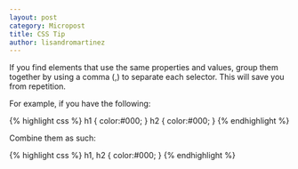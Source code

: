 ```yaml
---
layout: post
category: Micropost
title: CSS Tip
author: lisandromartinez
---
```


If you find elements that use the same properties and values, group them together by using a comma (,) to separate each selector. This will save you from repetition.

For example, if you have the following:

{% highlight css %}
h1 {
    color:#000;
}
h2 {
    color:#000;
}
{% endhighlight %}

Combine them as such:

{% highlight css %}
h1, h2 {
    color:#000;
}
{% endhighlight %}
